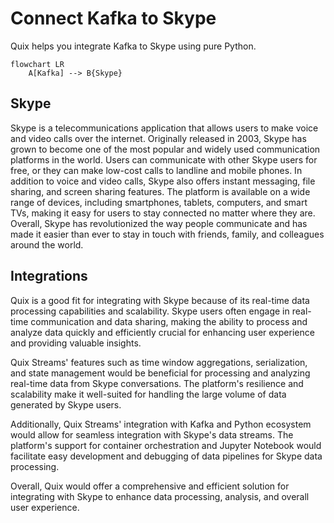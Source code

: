 # Connect Kafka to Skype

Quix helps you integrate Kafka to Skype using pure Python.

```mermaid
flowchart LR
    A[Kafka] --> B{Skype}
```

## Skype

Skype is a telecommunications application that allows users to make voice and video calls over the internet. Originally released in 2003, Skype has grown to become one of the most popular and widely used communication platforms in the world. Users can communicate with other Skype users for free, or they can make low-cost calls to landline and mobile phones. In addition to voice and video calls, Skype also offers instant messaging, file sharing, and screen sharing features. The platform is available on a wide range of devices, including smartphones, tablets, computers, and smart TVs, making it easy for users to stay connected no matter where they are. Overall, Skype has revolutionized the way people communicate and has made it easier than ever to stay in touch with friends, family, and colleagues around the world.

## Integrations

Quix is a good fit for integrating with Skype because of its real-time data processing capabilities and scalability. Skype users often engage in real-time communication and data sharing, making the ability to process and analyze data quickly and efficiently crucial for enhancing user experience and providing valuable insights.

Quix Streams' features such as time window aggregations, serialization, and state management would be beneficial for processing and analyzing real-time data from Skype conversations. The platform's resilience and scalability make it well-suited for handling the large volume of data generated by Skype users.

Additionally, Quix Streams' integration with Kafka and Python ecosystem would allow for seamless integration with Skype's data streams. The platform's support for container orchestration and Jupyter Notebook would facilitate easy development and debugging of data pipelines for Skype data processing.

Overall, Quix would offer a comprehensive and efficient solution for integrating with Skype to enhance data processing, analysis, and overall user experience.


